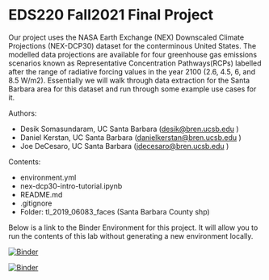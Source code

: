 # EDS220 Fall2021 Final Project

Our project uses the NASA Earth Exchange (NEX) Downscaled Climate Projections (NEX-DCP30) dataset for the conterminous United States. The modelled data projections are available for four greenhouse gas emissions scenarios known as Representative Concentration Pathways(RCPs) labelled after the range of radiative forcing values in the year 2100 (2.6, 4.5, 6, and 8.5 W/m2). Essentially we will walk through data extraction for the Santa Barbara area for this dataset and run through some example use cases for it.

Authors:
- Desik Somasundaram, UC Santa Barbara (desik@bren.ucsb.edu ) 
- Daniel Kerstan, UC Santa Barbara (danielkerstan@bren.ucsb.edu ) 
- Joe DeCesaro, UC Santa Barbara (jdecesaro@bren.ucsb.edu ) 

Contents:
- environment.yml
- nex-dcp30-intro-tutorial.ipynb
- README.md
- .gitignore
- Folder: tl_2019_06083_faces (Santa Barbara County shp)

Below is a link to the Binder Environment for this project. It will allow you to run the contents of this lab without generating a new environment locally.

[![Binder](https://mybinder.org/badge_logo.svg)](https://mybinder.org/v2/gh/nex-dcp30-intro/notebook/main)

[![Binder](https://mybinder.org/badge.svg)](https://mybinder.org/v2/gh/nex-dcp30-intro/notebook/main)

